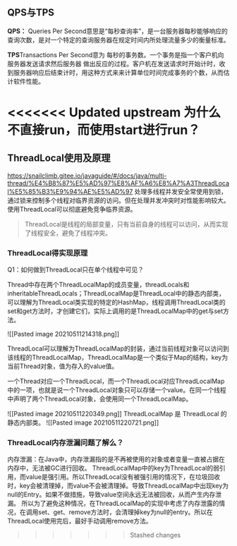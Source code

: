 ## QPS与TPS
**QPS：**  Queries Per Second意思是“每秒查询率”，是一台服务器每秒能够响应的查询次数，是对一个特定的查询服务器在规定时间内所处理流量多少的衡量标准。

**TPS**Transactions Per Second意为 每秒的事务数。一个事务是指一个客户机向服务器发送请求然后服务器 做出反应的过程。客户机在发送请求时开始计时，收到服务器响应后结束计时，用这种方式来来计算单位时间完成事务的个数，从而估计软件性能。


<<<<<<< Updated upstream
为什么不直接run，而使用start进行run？
=======
## ThreadLocal使用及原理
https://snailclimb.gitee.io/javaguide/#/docs/java/multi-thread/%E4%B8%87%E5%AD%97%E8%AF%A6%E8%A7%A3ThreadLocal%E5%85%B3%E9%94%AE%E5%AD%97
处理多线程并发安全常使用到锁，通过锁来控制多个线程对临界资源的访问。但在处理并发冲突时对性能影响较大。
使用ThreadLocal可以彻底避免竞争临界资源。
> ThreadLocal是线程的局部变量，只有当前自身的线程可以访问，从而实现了线程安全，避免了线程冲突。


### ThreadLocal得实现原理
Q1：如何做到ThreadLocal只在单个线程中可见？

Thread中存在两个ThreadLocalMap的成员变量，threadLocals和inheritableThreadLocals；ThreadLocalMap是ThreadLocal中的静态内部类，可以理解为ThreadLocal类实现的特定的HashMap，线程调用ThreadLocal类的set和get方法时，才创建它们，实际上调用的是ThreadLocalMap中的get与set方法。

![[Pasted image 20210511214318.png]]

ThreadLocal可以理解为ThreadLocalMap的封装，通过当前线程对象可以访问到该线程的ThreadLocalMap，ThreadLocalMap是一个类似于Map的结构，key为当前Thread对象，值为存入的value值。

一个Thread对应一个ThreadLocal，而一个ThreadLocal对应ThreadLocalMap中的一项，也就是说一个ThreadLocal对象只可以存储一个value。在同一个线程中声明了两个ThreadLocal对象，会使用同一个ThreadLocalMap。

![[Pasted image 20210511220349.png]]
ThreadLocalMap 是 ThreadLocal 的静态内部类。
![[Pasted image 20210511220721.png]]


### ThreadLocal内存泄漏问题了解么？
内存泄漏：在Java中，内存泄漏指的是不再被使用的对象或者变量一直被占据在内存中，无法被GC进行回收。
ThreadLocalMap中的key为ThreadLocal的弱引用，而value是强引用。所以ThreadLocal没有被强引用的情况下，在垃圾回收时，key会被清理掉，而value不会被清理掉。导致ThreadLocalMap中出现key为null的Entry。如果不做措施，导致value空间永远无法被回收，从而产生内存泄漏。
所以为了避免这种情况，在ThreadLocalMap的实现中考虑了内存泄露的情况，在调用set、get、remove方法时，会清理掉key为null的entry。所以在ThreadLocal使用完后，最好手动调用remove方法。

>>>>>>> Stashed changes
